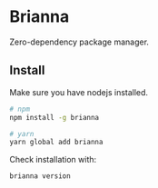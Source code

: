# Brianna

Zero-dependency package manager.

## Install

Make sure you have nodejs installed.

```bash
# npm
npm install -g brianna

# yarn
yarn global add brianna
```

Check installation with:

```bash
brianna version
```
